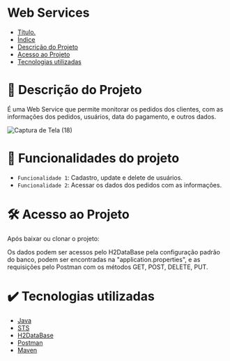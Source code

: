 # Web Services

* [Título.](#Título)
* [Índice](#índice)
* [Descrição do Projeto](#descrição-do-projeto)
* [Acesso ao Projeto](#acesso-ao-projeto)
* [Tecnologias utilizadas](#tecnologias-utilizadas)

# 📝 Descrição do Projeto 

É uma Web Service que permite monitorar os pedidos dos clientes, com as informações dos pedidos, usuários, data do pagamento, e outros dados. 

![Captura de Tela (18)](https://github.com/AnnaBea10/SpringBoot.JPA/assets/108490141/82694917-8add-4c49-8346-1602561479a7)

# 🔨 Funcionalidades do projeto

- `Funcionalidade 1`: Cadastro, update e delete de usuários.
- `Funcionalidade 2`: Acessar os dados dos pedidos com as informações.

# 🛠️ Acesso ao Projeto

Após baixar ou clonar o projeto:

Os dados podem ser acessos pelo H2DataBase pela configuração padrão do banco, podem ser encontradas na "application.properties", e as requisições pelo Postman com os métodos GET, POST, DELETE, PUT. 

# ✔️ Tecnologias utilizadas

* [Java](#Java)
* [STS](#STS)
* [H2DataBase](#H2DataBase)
* [Postman](#Postman)
* [Maven](#Maven)
